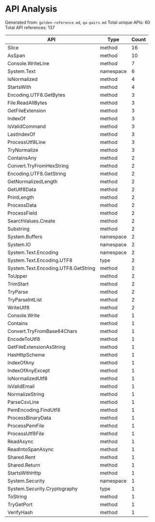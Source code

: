 # API Analysis

Generated from: `golden-reference.md`, `qa-pairs.md`
Total unique APIs: 60
Total API references: 137

| API | Type | Count |
|-----|------|-------|
| Slice | method | 16 |
| AsSpan | method | 10 |
| Console.WriteLine | method | 7 |
| System.Text | namespace | 6 |
| IsNormalized | method | 4 |
| StartsWith | method | 4 |
| Encoding.UTF8.GetBytes | method | 3 |
| File.ReadAllBytes | method | 3 |
| GetFileExtension | method | 3 |
| IndexOf | method | 3 |
| IsValidCommand | method | 3 |
| LastIndexOf | method | 3 |
| ProcessUtf8Line | method | 3 |
| TryNormalize | method | 3 |
| ContainsAny | method | 2 |
| Convert.TryFromHexString | method | 2 |
| Encoding.UTF8.GetString | method | 2 |
| GetNormalizedLength | method | 2 |
| GetUtf8Data | method | 2 |
| PrintLength | method | 2 |
| ProcessData | method | 2 |
| ProcessField | method | 2 |
| SearchValues.Create | method | 2 |
| Substring | method | 2 |
| System.Buffers | namespace | 2 |
| System.IO | namespace | 2 |
| System.Text.Encoding | namespace | 2 |
| System.Text.Encoding.UTF8 | type | 2 |
| System.Text.Encoding.UTF8.GetString | method | 2 |
| ToUpper | method | 2 |
| TrimStart | method | 2 |
| TryParse | method | 2 |
| TryParseIntList | method | 2 |
| WriteUtf8 | method | 2 |
| Console.Write | method | 1 |
| Contains | method | 1 |
| Convert.TryFromBase64Chars | method | 1 |
| EncodeToUtf8 | method | 1 |
| GetFileExtensionAsString | method | 1 |
| HasHttpScheme | method | 1 |
| IndexOfAny | method | 1 |
| IndexOfAnyExcept | method | 1 |
| IsNormalizedUtf8 | method | 1 |
| IsValidEmail | method | 1 |
| NormalizeString | method | 1 |
| ParseCsvLine | method | 1 |
| PemEncoding.FindUtf8 | method | 1 |
| ProcessBinaryData | method | 1 |
| ProcessPemFile | method | 1 |
| ProcessUtf8File | method | 1 |
| ReadAsync | method | 1 |
| ReadIntoSpanAsync | method | 1 |
| Shared.Rent | method | 1 |
| Shared.Return | method | 1 |
| StartsWithHttp | method | 1 |
| System.Security | namespace | 1 |
| System.Security.Cryptography | type | 1 |
| ToString | method | 1 |
| TryGetPort | method | 1 |
| VerifyHash | method | 1 |
